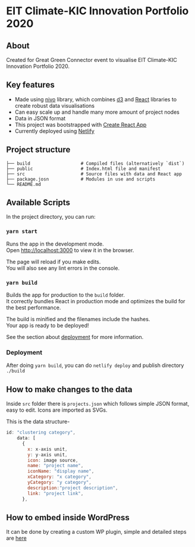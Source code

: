 # EIT Climate-KIC Innovation Portfolio 2020

## About
Created for Great Green Connector event to visualise EIT Climate-KIC Innovation Portfolio 2020.

## Key features
- Made using [nivo](https://nivo.rocks/) library, which combines [d3](https://d3js.org/) and [React](https://reactjs.org/) libraries to create robust data visualisations
- Can easy scale up and handle many more amount of project nodes
- Data in JSON format
- This project was bootstrapped with [Create React App](https://github.com/facebook/create-react-app)
- Currently deployed using [Netlify](https://www.netlify.com/)

## Project structure
    ├── build                   # Compiled files (alternatively `dist`)
    ├── public                  # Index.html file and manifest
    ├── src                     # Source files with data and React app
    ├── package.josn            # Modules in use and scripts
    └── README.md

## Available Scripts

In the project directory, you can run:

### `yarn start`

Runs the app in the development mode.\
Open [http://localhost:3000](http://localhost:3000) to view it in the browser.

The page will reload if you make edits.\
You will also see any lint errors in the console.

### `yarn build`

Builds the app for production to the `build` folder.\
It correctly bundles React in production mode and optimizes the build for the best performance.

The build is minified and the filenames include the hashes.\
Your app is ready to be deployed!

See the section about [deployment](https://facebook.github.io/create-react-app/docs/deployment) for more information.

### Deployment

After doing `yarn build`, you can do `netlify deploy` and publish directory `./build`

## How to make changes to the data
Inside `src` folder there is `projects.json` which follows simple JSON format, easy to edit. Icons are imported as SVGs. 

This is the data structure-
```javascript
id: "clustering category",
    data: [
      {
        x: x-axis unit,
        y: y-axis unit,
        icon: image source,
        name: "project name",
        iconName: "display name",
        xCategory: "x category",
        yCategory: "y category",
        description:"project description",
        link: "project link",
      },
```

## How to embed inside WordPress
It can be done by creating a custom WP plugin, simple and detailed steps are [here](https://mikhailroot.ru/react-app-embedded-into-wordpress-page/)

